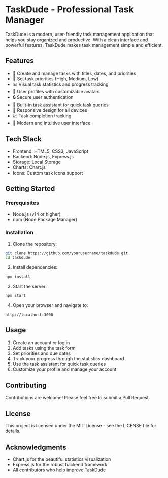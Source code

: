 # TaskDude - Professional Task Manager

TaskDude is a modern, user-friendly task management application that helps you stay organized and productive. With a clean interface and powerful features, TaskDude makes task management simple and efficient.

## Features

- 📝 Create and manage tasks with titles, dates, and priorities
- 🎯 Set task priorities (High, Medium, Low)
- 📊 Visual task statistics and progress tracking
- 👤 User profiles with customizable avatars
- 🔒 Secure user authentication
- 💬 Built-in task assistant for quick task queries
- 📱 Responsive design for all devices
- 📈 Task completion tracking
- 🎨 Modern and intuitive user interface

## Tech Stack

- Frontend: HTML5, CSS3, JavaScript
- Backend: Node.js, Express.js
- Storage: Local Storage
- Charts: Chart.js
- Icons: Custom task icons support

## Getting Started

### Prerequisites

- Node.js (v14 or higher)
- npm (Node Package Manager)

### Installation

1. Clone the repository:
```bash
git clone https://github.com/yourusername/taskdude.git
cd taskdude
```

2. Install dependencies:
```bash
npm install
```

3. Start the server:
```bash
npm start
```

4. Open your browser and navigate to:
```
http://localhost:3000
```

## Usage

1. Create an account or log in
2. Add tasks using the task form
3. Set priorities and due dates
4. Track your progress through the statistics dashboard
5. Use the task assistant for quick task queries
6. Customize your profile and manage your account

## Contributing

Contributions are welcome! Please feel free to submit a Pull Request.

## License

This project is licensed under the MIT License - see the LICENSE file for details.

## Acknowledgments

- Chart.js for the beautiful statistics visualization
- Express.js for the robust backend framework
- All contributors who help improve TaskDude 